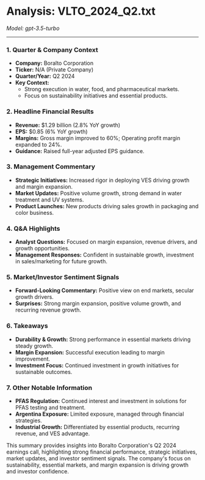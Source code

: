# Analysis: VLTO_2024_Q2.txt

*Model: gpt-3.5-turbo*

---

### 1. Quarter & Company Context
- **Company:** Boralto Corporation
- **Ticker:** N/A (Private Company)
- **Quarter/Year:** Q2 2024
- **Key Context:** 
  - Strong execution in water, food, and pharmaceutical markets.
  - Focus on sustainability initiatives and essential products.

### 2. Headline Financial Results
- **Revenue:** $1.29 billion (2.8% YoY growth)
- **EPS:** $0.85 (6% YoY growth)
- **Margins:** Gross margin improved to 60%; Operating profit margin expanded to 24%.
- **Guidance:** Raised full-year adjusted EPS guidance.

### 3. Management Commentary
- **Strategic Initiatives:** Increased rigor in deploying VES driving growth and margin expansion.
- **Market Updates:** Positive volume growth, strong demand in water treatment and UV systems.
- **Product Launches:** New products driving sales growth in packaging and color business.

### 4. Q&A Highlights
- **Analyst Questions:** Focused on margin expansion, revenue drivers, and growth opportunities.
- **Management Responses:** Confident in sustainable growth, investment in sales/marketing for future growth.

### 5. Market/Investor Sentiment Signals
- **Forward-Looking Commentary:** Positive view on end markets, secular growth drivers.
- **Surprises:** Strong margin expansion, positive volume growth, and recurring revenue growth.

### 6. Takeaways
- **Durability & Growth:** Strong performance in essential markets driving steady growth.
- **Margin Expansion:** Successful execution leading to margin improvement.
- **Investment Focus:** Continued investment in growth initiatives for sustainable outcomes.

### 7. Other Notable Information
- **PFAS Regulation:** Continued interest and investment in solutions for PFAS testing and treatment.
- **Argentina Exposure:** Limited exposure, managed through financial strategies.
- **Industrial Growth:** Differentiated by essential products, recurring revenue, and VES advantage.

This summary provides insights into Boralto Corporation's Q2 2024 earnings call, highlighting strong financial performance, strategic initiatives, market updates, and investor sentiment signals. The company's focus on sustainability, essential markets, and margin expansion is driving growth and investor confidence.